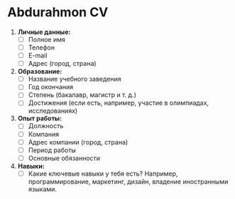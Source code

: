 # Abdurahmon CV
1. **Личные данные:**  
   - [ ] Полное имя
   - [ ] Телефон
   - [ ] E-mail
   - [ ] Адрес (город, страна)

2. **Образование:**  
   - [ ] Название учебного заведения  
   - [ ] Год окончания  
   - [ ] Степень (бакалавр, магистр и т. д.)  
   - [ ] Достижения (если есть, например, участие в олимпиадах, исследованиях)  

3. **Опыт работы:**  
   - [ ] Должность  
   - [ ] Компания  
   - [ ] Адрес компании (город, страна)  
   - [ ] Период работы  
   - [ ] Основные обязанности  

4. **Навыки:**  
   - [ ] Какие ключевые навыки у тебя есть? Например, программирование, маркетинг, дизайн, владение иностранными языками.  
